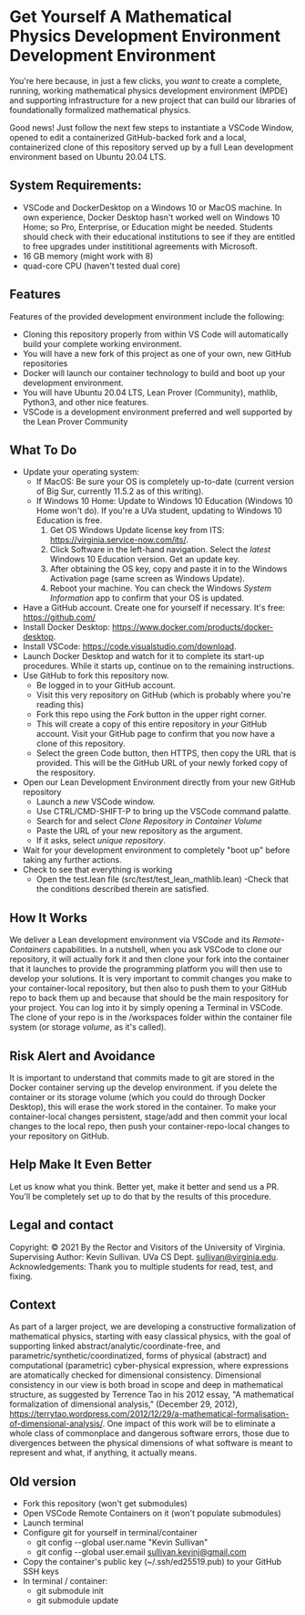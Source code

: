 # Get Yourself A Mathematical Physics Development Environment Development Environment

You're here because, in just a few clicks, you *want* to create a complete, running, working mathematical physics development environment (MPDE) and supporting infrastructure for a new project that can build our libraries of foundationally formalized mathematical physics. 

Good news! Just follow the next few steps to instantiate a VSCode Window, opened to edit a containerized GitHub-backed fork and a local, containerized clone of this repository served up by a full Lean development environment based on Ubuntu 20.04 LTS. 

## System Requirements:

- VSCode and DockerDesktop on a Windows 10 or MacOS machine. In own experience, Docker Desktop hasn't worked well on Windows 10 Home; so Pro, Enterprise, or Education might be needed. Students should check with their educational institutions to see if they are entitled to free upgrades under instititional agreements with Microsoft.
- 16 GB memory  (might work with 8)
- quad-core CPU (haven't tested dual core)

## Features

Features of the provided development environment include the following:

- Cloning this repository properly from within VS Code will automatically build your complete working environment.
- You will have a new fork of this project as one of your own, new GitHub repositories
- Docker will launch our container technology to build and boot up your development environment. 
- You will have Ubuntu 20.04 LTS, Lean Prover (Community), mathlib, Python3, and other nice features.
- VSCode is a development environment preferred and well supported by the Lean Prover Community

## What To Do
- Update your operating system:
  - If MacOS: Be sure your OS is completely up-to-date (current version of Big Sur, currently 11.5.2 as of this writing).
  - If Windows 10 Home: Update to Windows 10 Education (Windows 10 Home won't do). If you're a UVa student, updating to Windows 10 Education is free.
    1. Get OS Windows Update license key from ITS: https://virginia.service-now.com/its/.  
    2. Click Software in the left-hand navigation. Select the *latest* Windows 10 Education version. Get an update key.
    3. After obtaining the OS key, copy and paste it in to the Windows Activation page (same screen as Windows Update).
    4. Reboot your machine. You can check the Windows *System Information* app to confirm that your OS is updated.
- Have a GitHub account. Create one for yourself if necessary. It's free: https://github.com/
- Install Docker Desktop: https://www.docker.com/products/docker-desktop.
- Install VSCode: https://code.visualstudio.com/download.
- Launch Docker Desktop and watch for it to complete its start-up procedures. While it starts up, continue on to the remaining instructions. 
- Use GitHub to fork this repository now. 
  - Be logged in to your GitHub account.
  - Visit this very repository on GitHub (which is probably where you're reading this)
  - Fork this repo using the *Fork* button in the upper right corner. 
  -   This will create a copy of this entire repository in *your* GitHub account. Visit your GitHub page to confirm that you now have a clone of this repository. 
  -   Select the green Code button, then HTTPS, then copy the URL that is provided. This will be the GitHub URL of your newly forked copy of the respository.
- Open our Lean Development Environment directly from your new GitHub repository
  - Launch a *new* VSCode window. 
  - Use CTRL/CMD-SHIFT-P to bring up the VSCode command palatte. 
  - Search for and select *Clone Repository in Container Volume*
  - Paste the URL of your new repository as the argument.
  - If it asks, select *unique repository*.
- Wait for your development environment to completely "boot up" before taking any further actions.
- Check to see that everything is working
  - Open the test.lean file (src/test/test_lean_mathlib.lean)
  -Check that the conditions described therein are satisfied.

## How It Works
We deliver a Lean development environment via VSCode and its *Remote-Containers* capabilities. In a nutshell, when you ask VSCode to clone our repository, it will actually fork it and then clone your fork into the container that it launches to provide the programming platform you will then use to develop your solutions. It is very important to commit changes you make to your container-local repository, but then also to push them to your GitHub repo to back them up and because that should be the main respository for your project. You can log into it by simply opening a Terminal in VSCode. The clone of your repo is in the /workspaces folder within the container file system (or storage *volume*, as it's called).

## Risk Alert and Avoidance
It is important to understand that commits made to git are stored in the Docker container serving up the develop environment.  if you delete the container or its storage volume (which you could do through Docker Desktop), this will erase the work stored in the container. To make your container-local changes persistent, stage/add and then commit your local changes to the local repo, then push your container-repo-local changes to your repository on GitHub. 

## Help Make It Even Better
Let us know what you think. Better yet, make it better and send us a PR. You'll be completely set up to do that by the results of this procedure. 


## Legal and contact
Copyright: © 2021 By the Rector and Visitors of the University of Virginia.
Supervising Author: Kevin Sullivan. UVa CS Dept. sullivan@virginia.edu. 
Acknowledgements: Thank you to multiple students for read, test, and fixing.

## Context

As part of a larger project, we are developing a constructive formalization of mathematical physics, starting with easy classical physics, with the goal of supporting linked abstract/analytic/coordinate-free, and parametric/synthetic/coordinatized, forms of physical (abstract) and computational (parametric) cyber-physical expression, where expressions are atomatically checked for dimensional consistency. Dimensional consistency in our view is both broad in scope and deep in mathematical structure, as suggested by Terrence Tao in his 2012 essay, "A mathematical formalization of dimensional analysis," (December 29, 2012),  https://terrytao.wordpress.com/2012/12/29/a-mathematical-formalisation-of-dimensional-analysis/. One impact of this work will be to eliminate a whole class of commonplace and dangerous software errors, those due to divergences between the physical dimensions of what software is meant to represent and what, if anything, it actually means.



## Old version

- Fork this repository (won't get submodules)
- Open VSCode Remote Containers on it (won't populate submodules)
- Launch terminal
- Configure git for yourself in terminal/container
  - git config --global user.name "Kevin Sullivan"
  - git config --global user.email sullivan.kevinj@gmail.com
- Copy the container's public key (~/.ssh/ed25519.pub) to your GitHub SSH keys
- In terminal / container:
  - git submodule init
  - git submodule update

